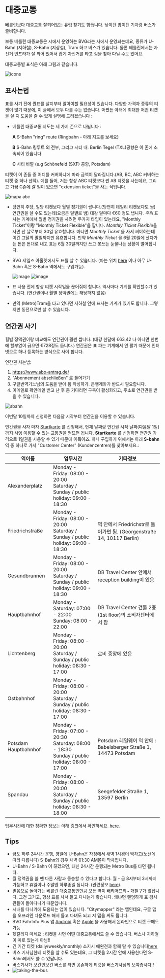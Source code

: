 # 대중교통

베를린보다 대중교통 잘되어있는 유럽 찾기도 힘듭니다. 낮이던 밤이던 기차랑 버스가 즐비합니다.

보통 베를린 대중교통은 시에서 운영하는 BVG라는 사에서 운영되는데요, 종류가 U-Bahn (지하철), S-Bahn (지상철), Tram 하고  버스가 있습니다. 물론 베를린에서는 자전거 인프라가 잘 되어 있어서 쉽게 자전거를 타고 길을 찾아 다닐 수도 있어요.

대중교통별 표식은 아래 그림과 같습니다.

![icons](https://cloud.githubusercontent.com/assets/2975955/17560078/fd119d6e-5f20-11e6-9bea-dea79e3aa4db.png)

## 표사는법

표를 사기 전에 뭔표를 살지부터 알아야할 필요성이 있습니다. 다양한 가격과 종류의 티켓이 많기 때문에, 이 글에서 모두 다룰 수는 없습니다. 어쨌든 아래에 최대한 어떤 티켓을 살 지 도움을 줄 수 있게 설명해 드리겠습니다 :

- 베를린 대중교통 지도는 세 가지 존으로 나뉩니다 :

  **A**  S-Bahn "ring" route (Ringbahn - 아래 지도를 보세요)

  **B** S-Bahn 링루트 외 전부, 그리고 시티 내. Berlin Tegel (TXL)공항은 이 존에 소속되어 있습니다.

  **C** 시티 바깥 (e.g Schönefeld (SXF) 공항, Potsdam)

티켓이 이 존들 중 어디를 커버하냐에 따라 금액이 달라집니다.(AB, BC, ABC 커버하는 티켓 중 하나 선택). 예를 들어, 저는 항상 ABC 티켓보다 싼 AB 티켓을 사는데요, 그리고 가끔 C존에 갈 일이 있으면 "extension ticket"을 사는 식입니다.

![mapa abc](https://cloud.githubusercontent.com/assets/2975955/17400833/81c83ad0-5a4a-11e6-9e8e-e4e1731cb51c.png)

- 당연히 주당, 일당 티켓보다 월별 정기권이 쌉니다.(당연히 데일리 티켓보다도 쌈) 연간권을 살 수도 있는데(요금은 달별로 냄) 대강 달마다 €60 정도 냅니다. *주의* 표 사는 기계에서 월별 정기권을 사려면 두가지 타입이 있는데요, "Monthly Ticket"이랑  "Monthly Ticket Flexible"을 팝니다. *Monthly Ticket Flexible*을 사면 산 날로부터 30일 유효합니다. 아니면 _Monthly Ticket_ 을 사서 써야하는데 이건 그달의 말일까지만 유효합니다. 만약 _Monthly Ticket_ 을 6월 20일에 샀다가는 돈은 돈대로 내고 표는 6월 30일까지만 쓰고 못쓰는 눈물나는 상황이 벌어집니다.

- BVG 세일즈 아울렛에서도 표를 살 수 있습니다. (파는 위치 [here](https://www.bvg.de/en/Tickets/Other-ways-to-buy/At-sales-outlets) 이나 아무 U-Bahn 혹은 S-Bahn 역에서도 구입가능).

  ![image](https://cloud.githubusercontent.com/assets/2975955/17400420/07babecc-5a48-11e6-8303-e837b419a7b8.png)
  ![image](https://cloud.githubusercontent.com/assets/2975955/21357252/d11d403e-c6d4-11e6-9c5e-7d1e3e68efbf.png)

- 표 사용 전에 항상 티켓 시작일을 끊어줘야 합니다. 역사마다 기계를 확인할수가 있습니다. (연간권이나 월별 정액권에는 해당하지 않음)

- 만약 (Metro)Tram을 타고 있다면 지하철 안에 표사는 기계가 있기도 합니다. 그렇지만 동전으로만 살 수 있습니다.

## 연간권 사기

월별 정액권이랑 비교해도 연간권이 훨씬 쌉니다. (대강 한달에 €63,42 나 아니면 한번에 할부없이 긁으면 €728정도 듭니다.) 연간권은 표 파는 기계에서 안 팔기 때문에 인터넷으로 하나 등록하는 방식으로 사야 합니다.

연간권 사는법:

  1. https://www.abo-antrag.de/
  2. "Abonnement abschließen" 로 들어가기
  3. 구글번역기느님의 도움을 받아 폼 작성하기. 은행계좌가 반드시 필요합니다.
  4. 이메일로 확인메일 받고 난 후 좀 기다리면 구독이 활성화되고, 주소로 연간권을 받을 수 있습니다.

![sbahn](https://cloud.githubusercontent.com/assets/2975955/21577255/c1620f34-cf54-11e6-9859-ebad96aca928.gif)

이번달 10일까지 신청하면 다음달 시작부터 연간권을 이용할 수 있습니다.

연간권을 사자 마자 [Startkarte](https://sbahn.berlin/tickets/vbb-ticket-im-abo/startkarte/) 를 신청해서, 현재 날짜랑 연간권 시작 날짜(다음달 1일)까지 사엥 이용할 수 있는 교통권을 얻므면 됩니다. **Startkarte** 를 신청하면 연간권 가격으로 1일권을 사용할 수 있기 때문에 이득이죠. 하나 구입하기 위해서는 아래 **S-bahn**역 중 하나로 가서 "Customer Center" (Kundenzentren)를 찾아보세요.:

| 역이름 | 업무시간 | 기타정보 |
|--- |----- |----- |
| Alexanderplatz | Monday - Friday: 08:00 - 20:00<br>Saturday / Sunday / public holiday: 09:00 - 18:30||
| Friedrichstraße | Monday - Friday: 08:00 - 20:00<br>Saturday / Sunday / public holiday: 09:00 - 18:30| 역 안에서 Friedrichstr로 들어가면 됨. (Georgenstraße 14, 10117 Berlin) |
| Gesundbrunnen | Monday - Friday: 08:00 - 20:00<br>Saturday / Sunday / public holiday: 09:00 - 18:30| DB Travel Center 안에서 reception building이 있음 |
| Hauptbahnhof | Monday - Saturday: 07:00 - 22:00<br>Sunday: 08:00 - 22:00| DB Travel Center 건물 2층 (1st floor)의 소비자센터에서 팜 |
| Lichtenberg | Monday - Friday: 08:00 - 20:00<br>Saturday / Sunday / public holiday: 08:30 - 17:00 | 로비 중앙에 있음 |
| Ostbahnhof | Monday - Friday: 08:00 - 20:00<br>Saturday / Sunday / public holiday: 08:30 - 17:00||
| Potsdam Hauptbahnhof | Monday - Friday: 07:00 - 20:30<br>Saturday: 08:00 - 18:30<br>Sunday / public holiday: 08:00 - 17:00|Potsdam 레일웨이 역 안에 : Babelsberger Straße 1, 14473 Potsdam|
| Spandau | Monday - Friday: 08:00 - 20:00<br>Saturday / Sunday / public holiday: 08:30 - 18:00 | Seegefelder Straße 1, 13597 Berlin |

업무시간에 대한 정확한 정보는 아래 링크에서 확인하세요. [here](https://sbahn.berlin/tickets/verkauf-kontakt/verkaufsstellen/).

## Tips

- 금토 하루 24시간 운행, 평일에 U-Bahn은 자정에서 새벽 1시경이 막차고(노선에 따라 다릅니다) S-Bahn의 경우 새벽 01:30 AM쯤이 막차입니다.
- U-Bahn / S-Bahn 이 끊겼으면, 대신 24시간 운행되는 Metro Bus를 타면 됩니다.
- 월 정액권을 쓸 땐 다른 사람과 동승할 수 있다고 합니다. 월 - 금 8시부터 3시까지 가능하고 휴일이나 주말엔 하루종일 됩니다. (관련정보 [here](http://www.s-bahn-berlin.de/aboundtickets/vbb_umweltkarte_im_abo.htm)).
- 믿음으로 돌아가는 베를린 대중교통인만큼 모든 역이 배리어프리~ 개찰구가 없답니다. 그건 그거고, 항상 표를 사서 들고 다니는게 좋습니다. 왜냐면 랜덤하게 표 검사관들이 돌아다니기 때문입니다. 
- 시내를 다니기에 도움되는 앱이 있습니다. "Citymapper" 라는 앱인데요, 구글 맵을 오프라인 다운로드 해서 들고 다녀도 되고 저 맵을 써도 됩니다.
- BVG FahrInfo Plus 앱 [Android](https://play.google.com/store/apps/details?id=de.eos.uptrade.android.fahrinfo.berlin) 혹은 [Apple](https://itunes.apple.com/de/app/bvg-fahrinfo-plus-berlin/id284971745?l=en&mt=8) 을 사용해서 온라인으로 티켓 구매도 가능
- 헷갈리지 마세요 : 티켓을 사면 어떤 대중교통에서도 쓸 수 있습니다. 버스나 지하철이 따로 있는게 아님!!
- 긴 기간 티켓 (daily/weekly/monthly) 소지시 애완견과 함께 탈 수 있습니다[here](https://www.bvg.de/en/Tickets/conditions-of-carriage)
- 버스 기사님한테 티켓을 살 수도 있는데요, 그 티켓을 2시간 안에 사용한다면 S-Bahn에서도 쓸 수 있답니다.
- 버스기사가 보건안보건 버스를 타면 공손하게 티켓을 버스기사님께 보여줍시다!!
- ![taking-the-bus](https://cloud.githubusercontent.com/assets/2975955/21542148/17b0b326-cdbc-11e6-9496-6f886919a271.gif)
